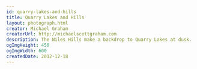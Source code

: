 ```yaml
---
id: quarry-lakes-and-hills
title: Quarry Lakes and Hills
layout: photograph.html
creator: Michael Graham
creatorUrl: http://michaelscottgraham.com
description: The Niles Hills make a backdrop to Quarry Lakes at dusk.
ogImgHeight: 450
ogImgWidth: 600
createdDate: 2012-12-18
---
```

